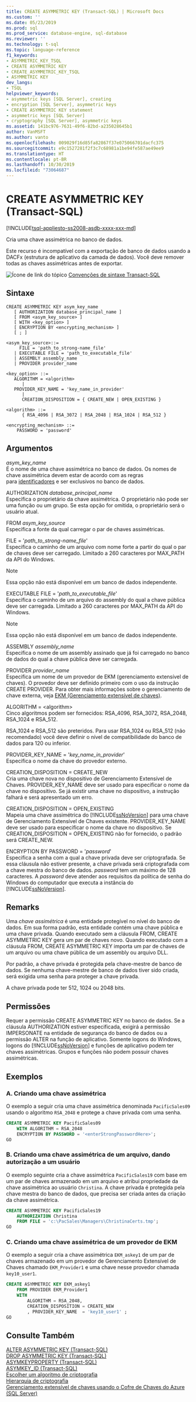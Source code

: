 ```yaml
---
title: CREATE ASYMMETRIC KEY (Transact-SQL) | Microsoft Docs
ms.custom: ''
ms.date: 05/23/2019
ms.prod: sql
ms.prod_service: database-engine, sql-database
ms.reviewer: ''
ms.technology: t-sql
ms.topic: language-reference
f1_keywords:
- ASYMMETRIC_KEY_TSQL
- CREATE ASYMMETRIC KEY
- CREATE_ASYMMETRIC_KEY_TSQL
- ASYMMETRIC KEY
dev_langs:
- TSQL
helpviewer_keywords:
- asymmetric keys [SQL Server], creating
- encryption [SQL Server], asymmetric keys
- CREATE ASYMMETRIC KEY statement
- asymmetric keys [SQL Server]
- cryptography [SQL Server], asymmetric keys
ms.assetid: 141bc976-7631-49f6-82bd-a235028645b1
author: VanMSFT
ms.author: vanto
ms.openlocfilehash: 009029f16d85fa82867f37e075066701dacfc375
ms.sourcegitcommit: e9c1527281f2f3c7c68981a1be94fe587ae49ee9
ms.translationtype: HT
ms.contentlocale: pt-BR
ms.lasthandoff: 10/30/2019
ms.locfileid: "73064687"
---
```

# <a name="create-asymmetric-key-transact-sql"></a>CREATE ASYMMETRIC KEY (Transact-SQL)
[!INCLUDE[tsql-appliesto-ss2008-asdb-xxxx-xxx-md](../../includes/tsql-appliesto-ss2008-asdb-xxxx-xxx-md.md)]

  Cria uma chave assimétrica no banco de dados.  
  
 Este recurso é incompatível com a exportação de banco de dados usando a DACFx (estrutura de aplicativo da camada de dados). Você deve remover todas as chaves assimétricas antes de exportar.  
  
 ![Ícone de link do tópico](../../database-engine/configure-windows/media/topic-link.gif "Ícone de link do tópico") [Convenções de sintaxe Transact-SQL](../../t-sql/language-elements/transact-sql-syntax-conventions-transact-sql.md)  
  
## <a name="syntax"></a>Sintaxe  
  
```  
CREATE ASYMMETRIC KEY asym_key_name   
   [ AUTHORIZATION database_principal_name ]  
   [ FROM <asym_key_source> ]  
   [ WITH <key_option> ] 
   [ ENCRYPTION BY <encrypting_mechanism> ] 
   [ ; ]
  
<asym_key_source>::=  
     FILE = 'path_to_strong-name_file'  
   | EXECUTABLE FILE = 'path_to_executable_file'  
   | ASSEMBLY assembly_name  
   | PROVIDER provider_name  
  
<key_option> ::=  
   ALGORITHM = <algorithm>  
      |  
   PROVIDER_KEY_NAME = 'key_name_in_provider'  
      |  
      CREATION_DISPOSITION = { CREATE_NEW | OPEN_EXISTING }  
  
<algorithm> ::=  
      { RSA_4096 | RSA_3072 | RSA_2048 | RSA_1024 | RSA_512 }   
  
<encrypting_mechanism> ::=  
    PASSWORD = 'password'   
```  
  
## <a name="arguments"></a>Argumentos  
 *asym_key_name*  
 É o nome de uma chave assimétrica no banco de dados. Os nomes de chave assimétrica devem estar de acordo com as regras para [identificadores](../../relational-databases/databases/database-identifiers.md) e ser exclusivos no banco de dados.  

 AUTHORIZATION *database_principal_name*  
 Especifica o proprietário da chave assimétrica. O proprietário não pode ser uma função ou um grupo. Se esta opção for omitida, o proprietário será o usuário atual.  
  
 FROM *asym_key_source*  
 Especifica a fonte da qual carregar o par de chaves assimétricas.  
  
 FILE = '*path_to_strong-name_file*'  
 Especifica o caminho de um arquivo com nome forte a partir do qual o par de chaves deve ser carregado. Limitado a 260 caracteres por MAX_PATH da API do Windows.  
  
> [!NOTE]  
>  Essa opção não está disponível em um banco de dados independente.  
  
 EXECUTABLE FILE = '*path_to_executable_file*'  
 Especifica o caminho de um arquivo do assembly do qual a chave pública deve ser carregada. Limitado a 260 caracteres por MAX_PATH da API do Windows.  
  
> [!NOTE]  
>  Essa opção não está disponível em um banco de dados independente.  
  
 ASSEMBLY *assembly_name*  
 Especifica o nome de um assembly assinado que já foi carregado no banco de dados do qual a chave pública deve ser carregada.  
  
 PROVIDER *provider_name*  
 Especifica um nome de um provedor de EKM (gerenciamento extensível de chaves). O provedor deve ser definido primeiro com o uso da instrução CREATE PROVIDER. Para obter mais informações sobre o gerenciamento de chave externa, veja [EKM &#40;Gerenciamento extensível de chaves&#41;](../../relational-databases/security/encryption/extensible-key-management-ekm.md).  
  
 ALGORITHM = \<algorithm>  
 Cinco algoritmos podem ser fornecidos: RSA_4096, RSA_3072, RSA_2048, RSA_1024 e RSA_512.  
  
 RSA_1024 e RSA_512 são preteridos. Para usar RSA_1024 ou RSA_512 (não recomendado) você deve definir o nível de compatibilidade do banco de dados para 120 ou inferior.  
  
 PROVIDER_KEY_NAME = '*key_name_in_provider*'  
 Especifica o nome da chave do provedor externo.  
  
 CREATION_DISPOSITION = CREATE_NEW  
 Cria uma chave nova no dispositivo de Gerenciamento Extensível de Chaves. PROVIDER_KEY_NAME deve ser usado para especificar o nome da chave no dispositivo. Se já existir uma chave no dispositivo, a instrução falhará e será apresentado um erro.  
  
 CREATION_DISPOSITION = OPEN_EXISTING  
 Mapeia uma chave assimétrica do [!INCLUDE[ssNoVersion](../../includes/ssnoversion-md.md)] para uma chave de Gerenciamento Extensível de Chaves existente. PROVIDER_KEY_NAME deve ser usado para especificar o nome da chave no dispositivo. Se CREATION_DISPOSITION = OPEN_EXISTING não for fornecido, o padrão será CREATE_NEW.  
  
 ENCRYPTION BY PASSWORD = '*password*'  
 Especifica a senha com a qual a chave privada deve ser criptografada. Se essa cláusula não estiver presente, a chave privada será criptografada com a chave mestra do banco de dados. *password* tem um máximo de 128 caracteres. A *password* deve atender aos requisitos da política de senha do Windows do computador que executa a instância do [!INCLUDE[ssNoVersion](../../includes/ssnoversion-md.md)].  
  
## <a name="remarks"></a>Remarks  
 Uma *chave assimétrica* é uma entidade protegível no nível do banco de dados. Em sua forma padrão, esta entidade contém uma chave pública e uma chave privada. Quando executado sem a cláusula FROM, CREATE ASYMMETRIC KEY gera um par de chaves novo. Quando executado com a cláusula FROM, CREATE ASYMMETRIC KEY importa um par de chaves de um arquivo ou uma chave pública de um assembly ou arquivo DLL.  
  
 Por padrão, a chave privada é protegida pela chave-mestre de banco de dados. Se nenhuma chave-mestre de banco de dados tiver sido criada, será exigida uma senha para proteger a chave privada.  
  
 A chave privada pode ter 512, 1024 ou 2048 bits.  
  
## <a name="permissions"></a>Permissões  
 Requer a permissão CREATE ASYMMETRIC KEY no banco de dados. Se a cláusula AUTHORIZATION estiver especificada, exigirá a permissão IMPERSONATE na entidade de segurança do banco de dados ou a permissão ALTER na função de aplicativo. Somente logons do Windows, logons do [!INCLUDE[ssNoVersion](../../includes/ssnoversion-md.md)] e funções de aplicativo podem ter chaves assimétricas. Grupos e funções não podem possuir chaves assimétricas.  
  
## <a name="examples"></a>Exemplos  
  
### <a name="a-creating-an-asymmetric-key"></a>A. Criando uma chave assimétrica  
 O exemplo a seguir cria uma chave assimétrica denominada `PacificSales09` usando o algoritmo `RSA_2048` e protege a chave privada com uma senha.  
  
```sql  
CREATE ASYMMETRIC KEY PacificSales09   
    WITH ALGORITHM = RSA_2048   
    ENCRYPTION BY PASSWORD = '<enterStrongPasswordHere>';   
GO  
```  
  
### <a name="b-creating-an-asymmetric-key-from-a-file-giving-authorization-to-a-user"></a>B. Criando uma chave assimétrica de um arquivo, dando autorização a um usuário  
 O exemplo seguinte cria a chave assimétrica `PacificSales19` com base em um par de chaves armazenado em um arquivo e atribui propriedade da chave assimétrica ao usuário `Christina`. A chave privada é protegida pela chave mestra do banco de dados, que precisa ser criada antes da criação da chave assimétrica.  
  
```sql  
CREATE ASYMMETRIC KEY PacificSales19  
    AUTHORIZATION Christina  
    FROM FILE = 'c:\PacSales\Managers\ChristinaCerts.tmp';  
GO  
```  
  
### <a name="c-creating-an-asymmetric-key-from-an-ekm-provider"></a>C. Criando uma chave assimétrica de um provedor de EKM  
 O exemplo a seguir cria a chave assimétrica `EKM_askey1` de um par de chaves armazenado em um provedor de Gerenciamento Extensível de Chaves chamado `EKM_Provider1` e uma chave nesse provedor chamada `key10_user1`.  
  
```sql  
CREATE ASYMMETRIC KEY EKM_askey1   
    FROM PROVIDER EKM_Provider1  
    WITH   
        ALGORITHM = RSA_2048,   
        CREATION_DISPOSITION = CREATE_NEW  
        , PROVIDER_KEY_NAME  = 'key10_user1' ;  
GO  
```  
  
## <a name="see-also"></a>Consulte Também  
 [ALTER ASYMMETRIC KEY &#40;Transact-SQL&#41;](../../t-sql/statements/alter-asymmetric-key-transact-sql.md)  
 [DROP ASYMMETRIC KEY &#40;Transact-SQL&#41;](../../t-sql/statements/drop-asymmetric-key-transact-sql.md)  
 [ASYMKEYPROPERTY &#40;Transact-SQL&#41;](../../t-sql/functions/asymkeyproperty-transact-sql.md)  
 [ASYMKEY_ID &#40;Transact-SQL&#41;](../../t-sql/functions/asymkey-id-transact-sql.md)  
 [Escolher um algoritmo de criptografia](../../relational-databases/security/encryption/choose-an-encryption-algorithm.md)  
 [Hierarquia de criptografia](../../relational-databases/security/encryption/encryption-hierarchy.md)  
 [Gerenciamento extensível de chaves usando o Cofre de Chaves do Azure &#40;SQL Server&#41;](../../relational-databases/security/encryption/extensible-key-management-using-azure-key-vault-sql-server.md)  
  
  
